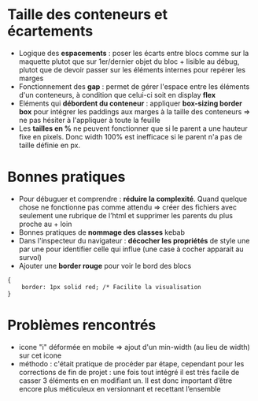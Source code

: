 # Taille des conteneurs et écartements

* Logique des **espacements** : poser les écarts entre blocs comme sur la maquette plutot que sur 1er/dernier objet du bloc + lisible au débug, plutot que de devoir passer sur les éléments internes pour repérer les marges
* Fonctionnement des **gap** : permet de gérer l'espace entre les éléments d'un conteneurs, à condition que celui-ci soit en display **flex**
* Eléments qui **débordent du conteneur** : appliquer **box-sizing border box** pour intégrer les paddings aux marges à la taille des conteneurs => ne pas hésiter à l'appliquer à toute la feuille
* Les **tailles en %** ne peuvent fonctionner que si le parent a une hauteur fixe en pixels. Donc width 100% est inefficace si le parent n'a pas de taille définie en px.

# Bonnes pratiques

* Pour débuguer et comprendre : **réduire la complexité**. Quand quelque chose ne fonctionne pas comme attendu => créer des fichiers avec seulement une rubrique de l’html et supprimer les parents du plus proche au + loin
* Bonnes pratiques de **nommage des classes** kebab
* Dans l'inspecteur du navigateur : **décocher les propriétés** de style une par une pour identifier celle qui influe (une case à cocher apparait au survol)
* Ajouter une **border rouge** pour voir le bord des blocs  
```
{
    border: 1px solid red; /* Facilite la visualisation 
}
```

# Problèmes rencontrés
* icone "i" déformée en mobile => ajout d'un min-width (au lieu de width) sur cet icone
* méthodo : c'était pratique de procéder par étape, cependant pour les corrections de fin de projet : une fois tout intégré il est très facile de casser 3 éléments en en modifiant un.
Il est donc important d’être encore plus méticuleux en versionnant et recettant l’ensemble
